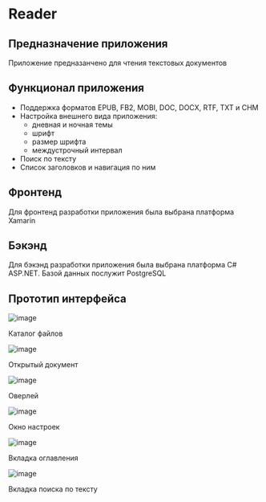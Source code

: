 # Reader
## Предназначение приложения
Приложение предназанчено для чтения текстовых документов
## Функционал приложения
- Поддержка форматов EPUB, FB2, MOBI, DOC, DOCX, RTF, TXT и CHM
- Настройка внешнего вида приложения:
  - дневная и ночная темы
  - шрифт
  - размер шрифта
  - междустрочный интервал
- Поиск по тексту
- Список заголовков и навигация по ним
## Фронтенд
Для фронтенд разработки приложения была выбрана платформа Xamarin
## Бэкэнд
Для бэкэнд разработки приложения была выбрана платформа C# ASP.NET. Базой данных послужит PostgreSQL
## Прототип интерфейса
![image](https://github.com/user-attachments/assets/0460446a-1935-41ed-b715-4699bac4843f)

Каталог файлов

![image](https://github.com/user-attachments/assets/2eb37347-d13a-4ec6-bb9a-481ff79396f6)

Открытый документ

![image](https://github.com/user-attachments/assets/5dd2e9c2-429d-4471-936a-ea47b406878f)

Оверлей

![image](https://github.com/user-attachments/assets/5d6049cb-4f59-49d5-9e3a-15859c513e42)

Окно настроек

![image](https://github.com/user-attachments/assets/7e88cb8f-3835-4f94-897e-6b35539da8cb)

Вкладка оглавления

![image](https://github.com/user-attachments/assets/1ad64ac6-3fb1-40f6-8a18-ec7700236def)

Вкладка поиска по тексту
